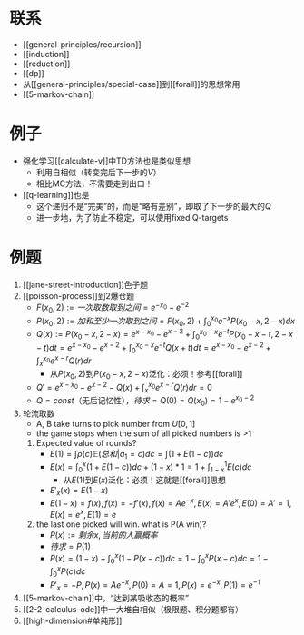 # 联系
- [[general-principles/recursion]]
- [[induction]]
- [[reduction]]
- [[dp]]
- 从[[general-principles/special-case]]到[[forall]]的思想常用
- [[5-markov-chain]]
# 例子
- 强化学习[[calculate-v]]中TD方法也是类似思想
  - 利用自相似（转变完后下一步的$V$）
  - 相比MC方法，不需要走到出口！
- [[q-learning]]也是
  - 这个递归不是“完美”的，而是“略有差别”，即取了下一步的最大的$Q$
  - 进一步地，为了防止不稳定，可以使用fixed Q-targets
# 例题
1. [[jane-street-introduction]]色子题
2. [[poisson-process]]到2爆仓题
    - $F(x_0,2):=一次取数取到之间=e^{-x_0}-e^{-2}$
    - $P(x_0,2):=加和至少一次取到之间=F(x_0,2)+\int_0^{x_0}e^{-x}P(x_0-x,2-x)dx$
    - $Q(x):=P(x_0-x,2-x)=e^{x-x_0}-e^{x-2}+\int_0^{x_0-x}e^{-t}P(x_0-x-t,2-x-t)dt=e^{x-x_0}-e^{x-2}+\int_0^{x_0-x}e^{-t}Q(x+t)dt=e^{x-x_0}-e^{x-2}+\int_x^{x_0} e^{x-r}Q(r)dr$
      - 从$P(x_0,2)$到$P(x_0-x,2-x)$泛化：必须！参考[[forall]]
    - $Q'=e^{x-x_0}-e^{x-2}-Q(x)+\int_x^{x_0}e^{x-r}Q(r)dr=0$
    - $Q=const$（无后记忆性），$待求=Q(0)=Q(x_0)=1-e^{x_0-2}$
3. 轮流取数
   - A, B take turns to pick number from $U[0,1]$
   - the game stops when the sum of all picked numbers is >1
   1. Expected value of rounds?
       - $E(1)=\int \rho(c)\mathbb E(总和|a_1=c)dc=\int (1+E(1-c))dc$
       - $E(x)=\int_0^x(1+E(1-c))dc+(1-x)*1=1+\int_{1-x}^1E(c)dc$
         - 从$E(1)$到$E(x)$泛化：必须！这就是[[forall]]思想
       - $E'_x(x) = E(1-x)$
       - $E(1-x)=f(x),f(x)=-f'(x),f(x)=Ae^{-x},E(x)=A'e^x,E(0)=A'=1,E(x)=e^x,E(1)=e$
   2. the last one picked will win. what is P(A win)?
        - $P(x):=剩余x,当前的人赢概率$
        - $待求=P(1)$
        - $P(x)=(1-x) + \int_0^x (1-P(x-c))dc=1-\int_0^x P(x-c)dc=1-\int_0^x P(c)dc$
        - $P'_x = -P, P(x)=Ae^{-x},P(0)=A=1,P(x)=e^{-x},P(1)=e^{-1}$
4. [[5-markov-chain]]中，“达到某吸收态的概率”
5. [[2-2-calculus-ode]]中一大堆自相似（极限题、积分题都有）
6. [[high-dimension#单纯形]]